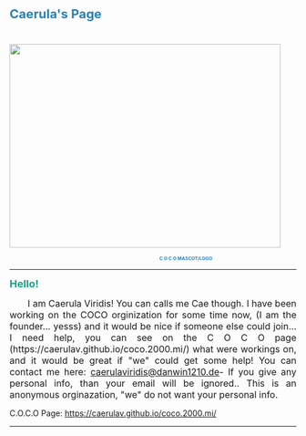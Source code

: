 <p><span style="font-size:22px"><span style="color:#2980b9"><strong>Caerula&#39;s Page</strong></span></span></p>

<p><span style="font-size:22px"><span style="color:#2980b9"><strong>&nbsp; &nbsp; &nbsp; &nbsp; &nbsp; &nbsp; &nbsp; &nbsp; &nbsp; &nbsp; &nbsp; &nbsp; &nbsp; &nbsp; &nbsp; &nbsp; &nbsp; &nbsp; &nbsp; &nbsp; &nbsp; &nbsp; &nbsp; &nbsp; &nbsp;<img alt="" src="https://ckeditor.com/apps/ckfinder/userfiles/files/Grisro-KPM-100.png" style="height:357px; width:476px" /></strong></span></span></p>

<p><span style="color:#2980b9"><strong><span style="font-size:8px">&nbsp; &nbsp; &nbsp; &nbsp; &nbsp; &nbsp; &nbsp; &nbsp; &nbsp; &nbsp; &nbsp; &nbsp; &nbsp; &nbsp; &nbsp; &nbsp; &nbsp; &nbsp; &nbsp; &nbsp; &nbsp; &nbsp; &nbsp; &nbsp; &nbsp; &nbsp; &nbsp; &nbsp; &nbsp; &nbsp; &nbsp; &nbsp; &nbsp; &nbsp; &nbsp; &nbsp; &nbsp; &nbsp; &nbsp; &nbsp; &nbsp; &nbsp; &nbsp; &nbsp; &nbsp; &nbsp; &nbsp; &nbsp; &nbsp; &nbsp; &nbsp; &nbsp; &nbsp; &nbsp; &nbsp; &nbsp; &nbsp; &nbsp; &nbsp; &nbsp; &nbsp; &nbsp; &nbsp; &nbsp; &nbsp; &nbsp; &nbsp; &nbsp; &nbsp; &nbsp;C O C O MASCOT/LOGO</span></strong></span></p>

<hr />
<p style="text-align:justify"><span style="color:#16a085"><span style="font-size:18px"><strong>Hello!</strong></span></span></p>

<p style="text-align:justify"><span style="font-size:16px">&nbsp; &nbsp; &nbsp; &nbsp;I am Caerula Viridis! You can calls me Cae though. I have been working on the COCO orginization for some time now, (I am the founder... yesss) and it would be nice if someone else could join... I need help, you can see on the C O C O page (https://caerulav.github.io/coco.2000.mi/) what were workings on, and it would be great if &quot;we&quot; could get some help! You can contact me here: <a href="mailto:caerulaviridis@danwin1210.de">caerulaviridis@danwin1210.de</a>- If you give any personal info, than your email will be ignored.. This is an anonymous orginazation, &quot;we&quot; do not want your personal info.&nbsp;</span></p>

<p style="text-align:justify">C.O.C.O Page:&nbsp;<a href="https://caerulav.github.io/coco.2000.mi/">https://caerulav.github.io/coco.2000.mi/</a></p>

<hr />
<p><br />
&nbsp;</p>
